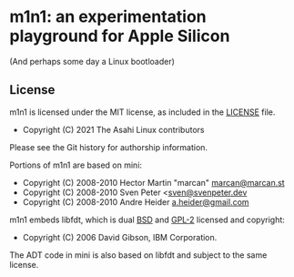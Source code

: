 # m1n1: an experimentation playground for Apple Silicon

(And perhaps some day a Linux bootloader)

## License

m1n1 is licensed under the MIT license, as included in the [LICENSE](LICENSE) file.

* Copyright (C) 2021 The Asahi Linux contributors

Please see the Git history for authorship information.

Portions of m1n1 are based on mini:

* Copyright (C) 2008-2010 Hector Martin "marcan" <marcan@marcan.st>
* Copyright (C) 2008-2010 Sven Peter <sven@svenpeter.dev
* Copyright (C) 2008-2010 Andre Heider <a.heider@gmail.com>

m1n1 embeds libfdt, which is dual [BSD](LICENSE.BSD-2) and
[GPL-2](LICENSE.GPL-2) licensed and copyright:

* Copyright (C) 2006 David Gibson, IBM Corporation.

The ADT code in mini is also based on libfdt and subject to the same license.

